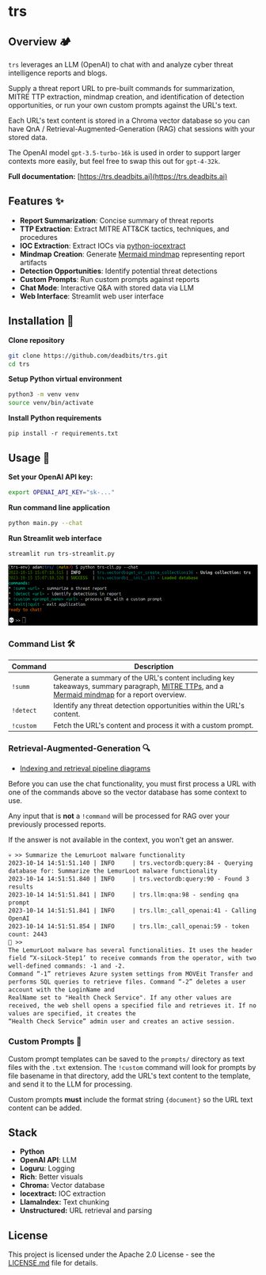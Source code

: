 # trs

## Overview 🏕️
`trs` leverages an LLM (OpenAI) to chat with and analyze cyber threat intelligence reports and blogs. 

Supply a threat report URL to pre-built commands for summarization, MITRE TTP extraction, mindmap creation, and identification of detection opportunities, or run your own custom prompts against the URL's text.

Each URL's text content is stored in a Chroma vector database so you can have QnA / Retrieval-Augmented-Generation (RAG) chat sessions with your stored data.

The OpenAI model `gpt-3.5-turbo-16k` is used in order to support larger contexts more easily, but feel free to swap this out for `gpt-4-32k`.

**Full documentation:** [https://trs.deadbits.ai](https://trs.deadbits.ai)

## Features ✨
- **Report Summarization**: Concise summary of threat reports
- **TTP Extraction**: Extract MITRE ATT&CK tactics, techniques, and procedures
- **IOC Extraction**: Extract IOCs via [python-iocextract](https://github.com/InQuest/iocextract)
- **Mindmap Creation**: Generate [Mermaid mindmap](https://mermaid.live/) representing report artifacts
- **Detection Opportunities**: Identify potential threat detections 
- **Custom Prompts**: Run custom prompts against reports
- **Chat Mode**: Interactive Q&A with stored data via LLM
- **Web Interface**: Streamlit web user interface

## Installation 🧰
**Clone repository**
```bash
git clone https://github.com/deadbits/trs.git
cd trs
```

**Setup Python virtual environment**
```bash
python3 -m venv venv
source venv/bin/activate
```

**Install Python requirements**
```
pip install -r requirements.txt
```

## Usage 💬

**Set your OpenAI API key:**
```bash
export OPENAI_API_KEY="sk-..."
```

**Run command line application**
```bash
python main.py --chat
```

**Run Streamlit web interface**
```bash
streamlit run trs-streamlit.py
```

![trs-cli](screenshots/cli.png)

### Command List 🛠️ 

| Command  | Description |
|----------|-------------|
| `!summ`  | Generate a summary of the URL's content including key takeaways, summary paragraph, [MITRE TTPs](https://www.google.com/search?q=MITRE+TTPs), and a [Mermaid mindmap](https://mermaid.live/) for a report overview.|
| `!detect`| Identify any threat detection opportunities within the URL's content. |
| `!custom`| Fetch the URL's content and process it with a custom prompt.|

### Retrieval-Augmented-Generation 🔍
* [Indexing and retrieval pipeline diagrams](https://trs.deadbits.ai/overview/diagrams)

Before you can use the chat functionality, you must first process a URL with one of the commands above so the vector database has some context to use.

Any input that is **not** a `!command` will be processed for RAG over your previously processed reports.

If the answer is not available in the context, you won't get an answer.

```
💀 >> Summarize the LemurLoot malware functionality        
2023-10-14 14:51:51.140 | INFO     | trs.vectordb:query:84 - Querying database for: Summarize the LemurLoot malware functionality
2023-10-14 14:51:51.840 | INFO     | trs.vectordb:query:90 - Found 3 results
2023-10-14 14:51:51.841 | INFO     | trs.llm:qna:98 - sending qna prompt
2023-10-14 14:51:51.841 | INFO     | trs.llm:_call_openai:41 - Calling OpenAI
2023-10-14 14:51:51.854 | INFO     | trs.llm:_call_openai:59 - token count: 2443
🤖 >>
The LemurLoot malware has several functionalities. It uses the header field “X-siLock-Step1’ to receive commands from the operator, with two well-defined commands: -1 and -2.  
Command “-1” retrieves Azure system settings from MOVEit Transfer and performs SQL queries to retrieve files. Command “-2” deletes a user account with the LoginName and        
RealName set to "Health Check Service". If any other values are received, the web shell opens a specified file and retrieves it. If no values are specified, it creates the     
“Health Check Service” admin user and creates an active session.
```

### Custom Prompts 📝
Custom prompt templates can be saved to the `prompts/` directory as text files with the `.txt` extension. The `!custom` command will look for prompts by file basename in that directory, add the URL's text content to the template, and send it to the LLM for processing.

Custom prompts **must** include the format string `{document}` so the URL text content can be added.

## Stack
- **Python**
- **OpenAI API**: LLM
- **Loguru**: Logging
- **Rich**: Better visuals
- **Chroma:** Vector database
- **Iocextract:** IOC extraction
- **LlamaIndex:** Text chunking
- **Unstructured:** URL retrieval and parsing

## License
This project is licensed under the Apache 2.0 License - see the [LICENSE.md](LICENSE.md) file for details.
